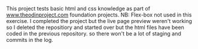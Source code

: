 This project tests basic html and css knowledge as part of www.theodinproject.com foundation projects. NB: Flex-box not used in this exercise. I completed the project but the live page preview weren't working so I deleted the repositiory and started over but the html files have been coded in the previous repository. so there won't be a lot of staging and commits in the log.
